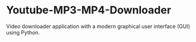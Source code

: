 # Youtube-MP3-MP4-Downloader
 Video downloader application with a modern graphical user interface (GUI) using Python.
